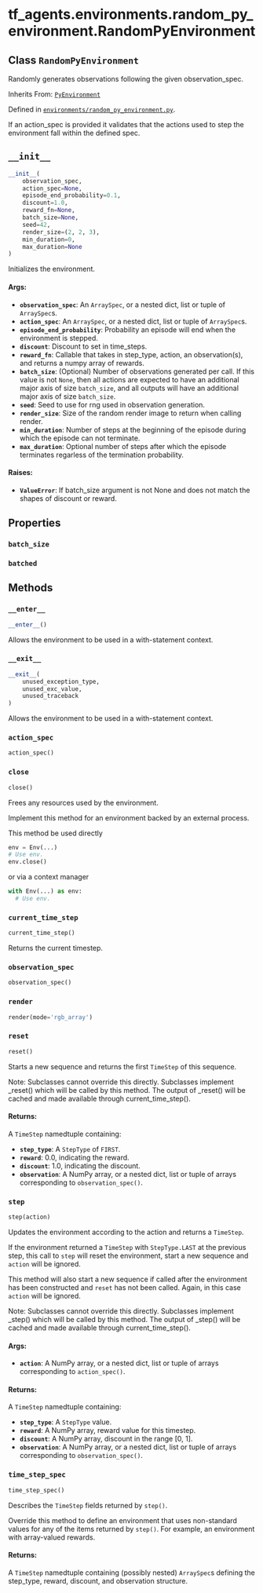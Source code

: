 <div itemscope itemtype="http://developers.google.com/ReferenceObject">
<meta itemprop="name" content="tf_agents.environments.random_py_environment.RandomPyEnvironment" />
<meta itemprop="path" content="Stable" />
<meta itemprop="property" content="batch_size"/>
<meta itemprop="property" content="batched"/>
<meta itemprop="property" content="__enter__"/>
<meta itemprop="property" content="__exit__"/>
<meta itemprop="property" content="__init__"/>
<meta itemprop="property" content="action_spec"/>
<meta itemprop="property" content="close"/>
<meta itemprop="property" content="current_time_step"/>
<meta itemprop="property" content="observation_spec"/>
<meta itemprop="property" content="render"/>
<meta itemprop="property" content="reset"/>
<meta itemprop="property" content="step"/>
<meta itemprop="property" content="time_step_spec"/>
</div>

# tf_agents.environments.random_py_environment.RandomPyEnvironment

## Class `RandomPyEnvironment`

Randomly generates observations following the given observation_spec.

Inherits From: [`PyEnvironment`](../../../tf_agents/environments/py_environment/PyEnvironment.md)



Defined in [`environments/random_py_environment.py`](https://github.com/tensorflow/agents/tree/master/tf_agents/environments/random_py_environment.py).

<!-- Placeholder for "Used in" -->

If an action_spec is provided it validates that the actions used to step the
environment fall within the defined spec.

<h2 id="__init__"><code>__init__</code></h2>

``` python
__init__(
    observation_spec,
    action_spec=None,
    episode_end_probability=0.1,
    discount=1.0,
    reward_fn=None,
    batch_size=None,
    seed=42,
    render_size=(2, 2, 3),
    min_duration=0,
    max_duration=None
)
```

Initializes the environment.

#### Args:

* <b>`observation_spec`</b>: An `ArraySpec`, or a nested dict, list or tuple of
    `ArraySpec`s.
* <b>`action_spec`</b>: An `ArraySpec`, or a nested dict, list or tuple of
    `ArraySpec`s.
* <b>`episode_end_probability`</b>: Probability an episode will end when the
    environment is stepped.
* <b>`discount`</b>: Discount to set in time_steps.
* <b>`reward_fn`</b>: Callable that takes in step_type, action, an observation(s),
    and returns a numpy array of rewards.
* <b>`batch_size`</b>: (Optional) Number of observations generated per call.
    If this value is not `None`, then all actions are expected to
    have an additional major axis of size `batch_size`, and all outputs
    will have an additional major axis of size `batch_size`.
* <b>`seed`</b>: Seed to use for rng used in observation generation.
* <b>`render_size`</b>: Size of the random render image to return when calling
    render.
* <b>`min_duration`</b>: Number of steps at the beginning of the
    episode during which the episode can not terminate.
* <b>`max_duration`</b>: Optional number of steps after which the episode
    terminates regarless of the termination probability.


#### Raises:

* <b>`ValueError`</b>: If batch_size argument is not None and does not match the
  shapes of discount or reward.



## Properties

<h3 id="batch_size"><code>batch_size</code></h3>



<h3 id="batched"><code>batched</code></h3>





## Methods

<h3 id="__enter__"><code>__enter__</code></h3>

``` python
__enter__()
```

Allows the environment to be used in a with-statement context.

<h3 id="__exit__"><code>__exit__</code></h3>

``` python
__exit__(
    unused_exception_type,
    unused_exc_value,
    unused_traceback
)
```

Allows the environment to be used in a with-statement context.

<h3 id="action_spec"><code>action_spec</code></h3>

``` python
action_spec()
```



<h3 id="close"><code>close</code></h3>

``` python
close()
```

Frees any resources used by the environment.

Implement this method for an environment backed by an external process.

This method be used directly

```python
env = Env(...)
# Use env.
env.close()
```

or via a context manager

```python
with Env(...) as env:
  # Use env.
```

<h3 id="current_time_step"><code>current_time_step</code></h3>

``` python
current_time_step()
```

Returns the current timestep.

<h3 id="observation_spec"><code>observation_spec</code></h3>

``` python
observation_spec()
```



<h3 id="render"><code>render</code></h3>

``` python
render(mode='rgb_array')
```



<h3 id="reset"><code>reset</code></h3>

``` python
reset()
```

Starts a new sequence and returns the first `TimeStep` of this sequence.

Note: Subclasses cannot override this directly. Subclasses implement
_reset() which will be called by this method. The output of _reset() will
be cached and made available through current_time_step().

#### Returns:

A `TimeStep` namedtuple containing:
* <b>`step_type`</b>: A `StepType` of `FIRST`.
* <b>`reward`</b>: 0.0, indicating the reward.
* <b>`discount`</b>: 1.0, indicating the discount.
* <b>`observation`</b>: A NumPy array, or a nested dict, list or tuple of arrays
      corresponding to `observation_spec()`.

<h3 id="step"><code>step</code></h3>

``` python
step(action)
```

Updates the environment according to the action and returns a `TimeStep`.

If the environment returned a `TimeStep` with `StepType.LAST` at the
previous step, this call to `step` will reset the environment,
start a new sequence and `action` will be ignored.

This method will also start a new sequence if called after the environment
has been constructed and `reset` has not been called. Again, in this case
`action` will be ignored.

Note: Subclasses cannot override this directly. Subclasses implement
_step() which will be called by this method. The output of _step() will be
cached and made available through current_time_step().

#### Args:

* <b>`action`</b>: A NumPy array, or a nested dict, list or tuple of arrays
    corresponding to `action_spec()`.


#### Returns:

A `TimeStep` namedtuple containing:
* <b>`step_type`</b>: A `StepType` value.
* <b>`reward`</b>: A NumPy array, reward value for this timestep.
* <b>`discount`</b>: A NumPy array, discount in the range [0, 1].
* <b>`observation`</b>: A NumPy array, or a nested dict, list or tuple of arrays
      corresponding to `observation_spec()`.

<h3 id="time_step_spec"><code>time_step_spec</code></h3>

``` python
time_step_spec()
```

Describes the `TimeStep` fields returned by `step()`.

Override this method to define an environment that uses non-standard values
for any of the items returned by `step()`. For example, an environment with
array-valued rewards.

#### Returns:

A `TimeStep` namedtuple containing (possibly nested) `ArraySpec`s defining
the step_type, reward, discount, and observation structure.



